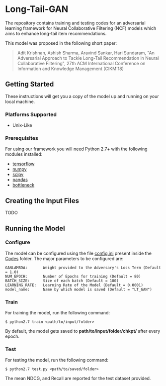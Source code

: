 # Long-Tail-GAN

The repository contains training and testing codes for an adversarial learning framework for Neural Collaborative Filtering (NCF) models which aims to enhance long-tail item recommendations. 

This model was proposed in the following short paper:

> Adit Krishnan, Ashish Sharma, Aravind Sankar, Hari Sundaram, "An Adversarial Approach to Tackle Long-Tail Recommendation in Neural Collaborative Filtering", 
> 27th ACM International Conference on Information and Knowledge Management (CIKM'18)

## Getting Started

These instructions will get you a copy of the model up and running on your local machine.

### Platforms Supported

- Unix-Like

### Prerequisites

For using our framework you will need Python 2.7+ with the following modules installed:
- [tensorflow](https://www.tensorflow.org/)
- [numpy](http://www.numpy.org/)
- [scipy](https://www.scipy.org/)
- [pandas](https://pandas.pydata.org/)
- [bottleneck](https://pypi.org/project/Bottleneck/)


## Creating the Input Files

TODO

## Running the Model


### Configure

The model can be configured using the file [config.ini](Codes/config.ini) present inside the [Codes](Codes/) folder. The major parameters to be configured are:

```
GANLAMBDA:       Weight provided to the Adversary's Loss Term (Default = 1.0)
NUM_EPOCH:       Number of Epochs for training (Default = 80)
BATCH_SIZE:      Size of each batch (Default = 100)
LEARNING_RATE:   Learning Rate of the Model (Default = 0.0001)
model_name:      Name by which model is saved (Default = "LT_GAN")
```

### Train

For training the model, run the following command: 

```
$ python2.7 train <path/to/input/folder>
```

By default, the model gets saved to **path/to/input/folder/chkpt/** after every epoch.

### Test

For testing the model, run the following command:

```
$ python2.7 test.py <path/to/saved/folder>
```

The mean NDCG, and Recall are reported for the test dataset provided.
